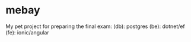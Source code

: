 # mebay

My pet project for preparing the final exam: (db): postgres (be): dotnet/ef (fe): ionic/angular
